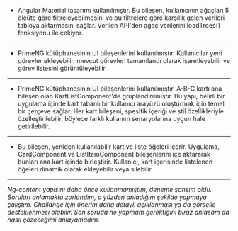 - Angular Material tasarımı kullanılmıştır. Bu bileşen, kullanıcının ağaçları 5 ölçüte göre filtreleyebilmesini 
ve bu filtrelere göre karşılık gelen verileri tabloya aktarmasını sağlar.
Verilen API'den ağaç verilerini loadTrees() fonksiyonu ile çekiyor.

<hr />

- PrimeNG kütüphanesinin UI bileşenlerini kullanılmıştır. Kullanıcılar yeni görevler ekleyebilir, 
mevcut görevleri tamamlandı olarak işaretleyebilir ve görev listesini görüntüleyebilir. 

<hr />

- PrimeNG kütüphanesinin UI bileşenlerini kullanılmıştır. A-B-C kartı ana bileşen olan KartListComponent'de gruplandırılmıştır. 
Bu yapı, belirli bir uygulama içinde kart tabanlı bir kullanıcı arayüzü oluşturmak için temel bir çerçeve sağlar. 
Her kart bileşeni, spesifik içeriği ve stil özellikleriyle özelleştirilebilir, böylece farklı kullanım senaryolarına uygun hale getirilebilir.

<hr />

- Bu bileşen, yeniden kullanılabilir kart ve liste öğeleri içerir. Uygulama, CardComponent ve ListItemComponent bileşenlerini içe aktararak
bunları ana kart içinde birleştirir. Kullanıcı, kart içerisinde listelenen öğeleri dinamik olarak ekleyebilir veya silebilir.

<hr />

_Ng-content yapısını daha önce kullanmamıştım, deneme şansım oldu. Soruları anlamakta zorlandım, o yüzden anladığım şekilde yapmaya çalıştım._
_Challange için önerim daha detaylı açıklanması ya da görselle desteklenmesi olabilir. Son soruda ne yapmam gerektiğini biraz anlasam da nasıl çözeceğimi anlayamadım._